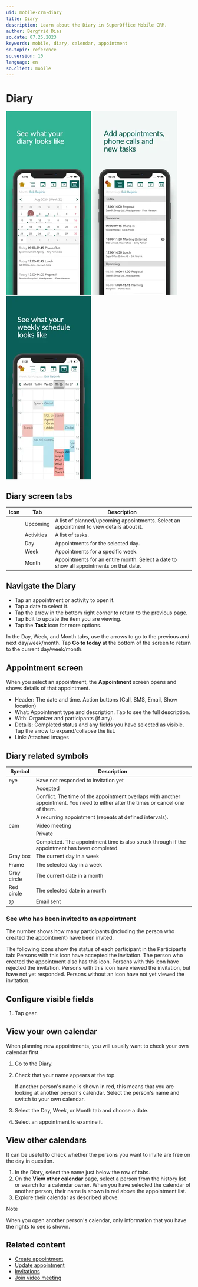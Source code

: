 ```yaml
---
uid: mobile-crm-diary
title: Diary
description: Learn about the Diary in SuperOffice Mobile CRM.
author: Bergfrid Dias
so.date: 07.25.2023
keywords: mobile, diary, calendar, appointment
so.topic: reference
so.version: 10
language: en
so.client: mobile
---
```


# Diary

![Mobile CRM - Diary month tab -mobile-screenshot][img1]
![Mobile CRM - Add appointment -mobile-screenshot][img4]
![Mobile CRM - Schedule -mobile-screenshot][img3]

## Diary screen tabs

| Icon | Tab | Description |
|---|---|---|
| | Upcoming | A list of planned/upcoming appointments. Select an appointment to view details about it. |
| | Activities | A list of tasks. |
| | Day | Appointments for the selected day. |
| | Week | Appointments for a specific week. |
| | Month | Appointments for an entire month. Select a date to show all appointments on that date. |

## Navigate the Diary

* Tap an appointment or activity to open it.
* Tap a date to select it.
* Tap the arrow in the bottom right corner to return to the previous page.
* Tap Edit to update the item you are viewing.
* Tap the **Task** icon for more options.

In the Day, Week, and Month tabs, use the arrows to go to the previous and next day/week/month. Tap **Go to today** at the bottom of the screen to return to the current day/week/month.

## Appointment screen

When you select an appointment, the **Appointment** screen opens and shows details of that appointment.

* Header: The date and time. Action buttons (Call, SMS, Email, Show location)
* What: Appointment type and description. Tap to see the full description.
* With: Organizer and participants (if any).
* Details: Completed status and any fields you have selected as visible. Tap the arrow to expand/collapse the list.
* Link: Attached images

## Diary related symbols

| Symbol | Description |
|---|---|
| eye | Have not responded to invitation yet |
| | Accepted |
| | Conflict. The time of the appointment overlaps with another appointment. You need to either alter the times or cancel one of them. |
| | A recurring appointment (repeats at defined intervals). |
| cam | Video meeting |
| | Private |
| | Completed. The appointment time is also struck through if the appointment has been completed. |
| Gray box | The current day in a week |
| Frame | The selected day in a week |
| Gray circle | The current date in a month |
| Red circle | The selected date in a month |
| @ | Email sent |

### See who has been invited to an appointment

The number shows how many participants (including the person who created the appointment) have been invited.

The following icons show the status of each participant in the Participants tab:
Persons with this icon have accepted the invitation. The person who created the appointment also has this icon.
Persons with this icon have rejected the invitation.
Persons with this icon have viewed the invitation, but have not yet responded.
Persons without an icon have not yet viewed the invitation.

## Configure visible fields

1. Tap gear.

## View your own calendar

When planning new appointments, you will usually want to check your own calendar first.

1. Go to the Diary.
2. Check that your name appears at the top.

    If another person's name is shown in red, this means that you are looking at another person's calendar. Select the person's name and switch to your own calendar.

3. Select the Day, Week, or Month tab and choose a date.

4. Select an appointment to examine it.

## View other calendars

It can be useful to check whether the persons you want to invite are free on the day in question.

1. In the Diary, select the name just below the row of tabs.
1. On the **View other calendar** page, select a person from the history list or search for a calendar owner. When you have selected the calendar of another person, their name is shown in red above the appointment list.
1. Explore their calendar as described above.

> [!NOTE]
> When you open another person's calendar, only information that you have the rights to see is shown.

## Related content

* [Create appointment][1]
* [Update appointment][2]
* [Invitations][3]
* [Join video meeting][4]

<!-- Referenced links -->
[1]: create-appointment.md
[2]: update-appointment.md
[3]: invitations.md
[4]: ../howto/join-video-meeting.md

<!-- Referenced images -->
[img1]: ../media/diary.png
[img3]: ../media/schedule.png
[img4]: ../media/appointment-list.png
